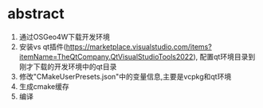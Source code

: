 # abstract
1. 通过OSGeo4W下载开发环境
1. 安装vs qt插件(https://marketplace.visualstudio.com/items?itemName=TheQtCompany.QtVisualStudioTools2022), 配置qt环境目录到刚才下载的开发环境中的qt目录
2. 修改"CMakeUserPresets.json"中的变量信息,主要是vcpkg和qt环境
3. 生成cmake缓存
4. 编译

